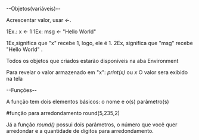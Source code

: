 --Objetos(variáveis)--

Acrescentar valor, usar *<-*.

1Ex.: x <- 1
1Ex: msg <- "Hello World"

1Ex,significa que "x" recebe 1, logo, ele é 1.
2Ex, significa que "msg" recebe "Hello World" .

Todos os objetos que criados estarão disponíveis na aba Environment

Para revelar o valor armazenado em "x":
 *print(x)* ou *x*
 O valor sera exibido na tela
 
 --Funções--
 
 A função tem dois elementos básicos: o nome e o(s) parâmetro(s)
 
 #função para arredondamento
 round(5,235,2) 

 Já a função *round()* possui dois parâmetros, o número que você quer arredondar e a quantidade de dígitos para arredondamento.